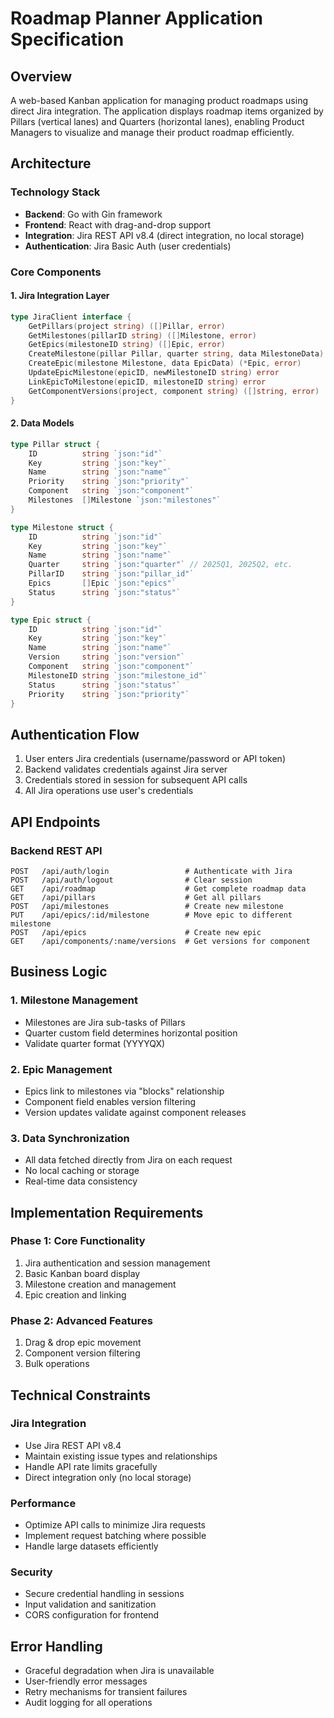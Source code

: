 # Roadmap Planner Application Specification

## Overview
A web-based Kanban application for managing product roadmaps using direct Jira integration. The application displays roadmap items organized by Pillars (vertical lanes) and Quarters (horizontal lanes), enabling Product Managers to visualize and manage their product roadmap efficiently.

## Architecture

### Technology Stack
- **Backend**: Go with Gin framework
- **Frontend**: React with drag-and-drop support
- **Integration**: Jira REST API v8.4 (direct integration, no local storage)
- **Authentication**: Jira Basic Auth (user credentials)

### Core Components

#### 1. Jira Integration Layer
```go
type JiraClient interface {
    GetPillars(project string) ([]Pillar, error)
    GetMilestones(pillarID string) ([]Milestone, error)
    GetEpics(milestoneID string) ([]Epic, error)
    CreateMilestone(pillar Pillar, quarter string, data MilestoneData) (*Milestone, error)
    CreateEpic(milestone Milestone, data EpicData) (*Epic, error)
    UpdateEpicMilestone(epicID, newMilestoneID string) error
    LinkEpicToMilestone(epicID, milestoneID string) error
    GetComponentVersions(project, component string) ([]string, error)
}
```

#### 2. Data Models
```go
type Pillar struct {
    ID          string `json:"id"`
    Key         string `json:"key"`
    Name        string `json:"name"`
    Priority    string `json:"priority"`
    Component   string `json:"component"`
    Milestones  []Milestone `json:"milestones"`
}

type Milestone struct {
    ID          string `json:"id"`
    Key         string `json:"key"`
    Name        string `json:"name"`
    Quarter     string `json:"quarter"` // 2025Q1, 2025Q2, etc.
    PillarID    string `json:"pillar_id"`
    Epics       []Epic `json:"epics"`
    Status      string `json:"status"`
}

type Epic struct {
    ID          string `json:"id"`
    Key         string `json:"key"`
    Name        string `json:"name"`
    Version     string `json:"version"`
    Component   string `json:"component"`
    MilestoneID string `json:"milestone_id"`
    Status      string `json:"status"`
    Priority    string `json:"priority"`
}
```

## Authentication Flow
1. User enters Jira credentials (username/password or API token)
2. Backend validates credentials against Jira server
3. Credentials stored in session for subsequent API calls
4. All Jira operations use user's credentials

## API Endpoints

### Backend REST API
```
POST   /api/auth/login                 # Authenticate with Jira
POST   /api/auth/logout                # Clear session
GET    /api/roadmap                    # Get complete roadmap data
GET    /api/pillars                    # Get all pillars
POST   /api/milestones                 # Create new milestone
PUT    /api/epics/:id/milestone        # Move epic to different milestone
POST   /api/epics                      # Create new epic
GET    /api/components/:name/versions  # Get versions for component
```

## Business Logic

### 1. Milestone Management
- Milestones are Jira sub-tasks of Pillars
- Quarter custom field determines horizontal position
- Validate quarter format (YYYYQX)

### 2. Epic Management
- Epics link to milestones via "blocks" relationship
- Component field enables version filtering
- Version updates validate against component releases

### 3. Data Synchronization
- All data fetched directly from Jira on each request
- No local caching or storage
- Real-time data consistency

## Implementation Requirements

### Phase 1: Core Functionality
1. Jira authentication and session management
2. Basic Kanban board display
3. Milestone creation and management
4. Epic creation and linking

### Phase 2: Advanced Features
1. Drag & drop epic movement
2. Component version filtering
3. Bulk operations

## Technical Constraints

### Jira Integration
- Use Jira REST API v8.4
- Maintain existing issue types and relationships
- Handle API rate limits gracefully
- Direct integration only (no local storage)

### Performance
- Optimize API calls to minimize Jira requests
- Implement request batching where possible
- Handle large datasets efficiently

### Security
- Secure credential handling in sessions
- Input validation and sanitization
- CORS configuration for frontend

## Error Handling
- Graceful degradation when Jira is unavailable
- User-friendly error messages
- Retry mechanisms for transient failures
- Audit logging for all operations

